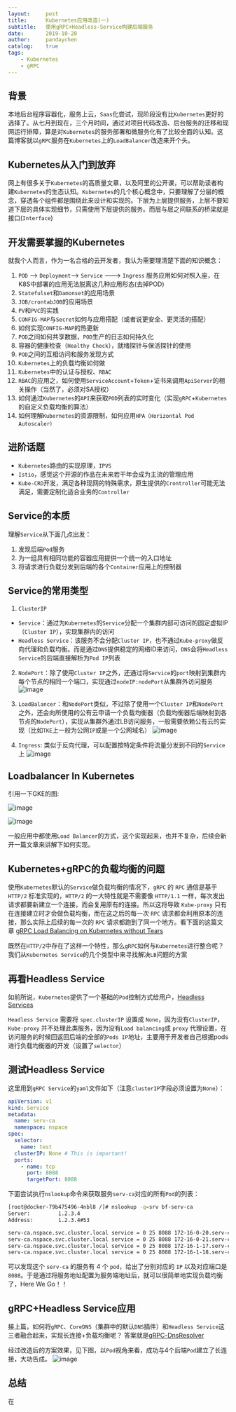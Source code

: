 ```yaml
---
layout:     post
title:      Kubernetes应用改造(一)
subtitle:   使用gRPC+Headless-Service构建后端服务
date:       2019-10-20
author:     pandaychen
catalog:    true
tags:
    - Kubernetes
    - gRPC
---
```


## 背景

本地后台程序容器化，服务上云，`Saas`化尝试，现阶段没有比`Kubernetes`更好的选择了。从七月到现在，三个月时间，通过对项目代码改造、后台服务的迁移和现网运行排障，算是对`Kubernetes`的服务部署和微服务化有了比较全面的认知。这篇博客就以`gRPC`服务在`Kubernetes`上的`LoadBalancer`改造来开个头。


## Kubernetes从入门到放弃

网上有很多关于`Kubernetes`的高质量文章，以及阿里的公开课，可以帮助读者构建`Kubernetes`的生态认知。`Kubernetes`的几个核心概念中，只要理解了分层的概念，穿透各个组件都是围绕此来设计和实现的。下层为上层提供服务，上层不要知道下层的具体实现细节，只需使用下层提供的服务。而层与层之间联系的桥梁就是接口(`Interface`)

##	开发需要掌握的Kubernetes
就我个人而言，作为一名合格的云开发者，我认为需要理清楚下面的知识概念：

1.	`POD`	--> `Deployment`--> `Service` ---> `Ingress` 服务应用如何对照入座，在K8S中部署的应用无法脱离这几种应用形态(去掉POD)
2.	`Statefulset`和`Damonset`的应用场景
3.	`JOB/crontabJOB`的应用场景
4.	`PV`和`PVC`的实践
5.	`CONFIG-MAP`与`Secret`如何与应用搭配（或者说更安全、更灵活的搭配）
6.	如何实现`CONFIG-MAP`的热更新
7.	`POD`之间如何共享数据，`POD`生产的日志如何持久化
8.	容器的健康检查（`Healthy Check`），就绪探针与保活探针的使用
9.	`POD`之间的互相访问和服务发现方式
10.	`Kubernetes`上的负载均衡如何做
11. `Kubernetes`中的认证与授权、`RBAC`
12. `RBAC`的应用之，如何使用`ServiceAccount`+`Token`+证书来调用`ApiServer`的相关操作（当然了，必须对SA授权）
13.	如何通过`Kubernetes`的`API`来获取`POD`列表的实时变化（实现`gRPC`+`Kubernetes`的自定义负载均衡的算法）
14. 如何理解`Kubernetes`的资源限制，如何应用`HPA（Horizontal Pod Autoscaler）`

##  进阶话题
- `Kubernetes`路由的实现原理，`IPVS`
- `Istio`，感觉这个开源的作品在未来若干年会成为主流的管理应用
- `Kube-CRD`开发，满足各种现网的特殊需求，原生提供的`Crontroller`可能无法满足，需要定制化适合业务的`Controller`


## Service的本质
理解`Service`从下面几点出发：
1.  发现后端`Pod`服务
2.  为一组具有相同功能的容器应用提供一个统一的入口地址
3.  将请求进行负载分发到后端的各个`Container`应用上的控制器

## Service的常用类型
1.  `ClusterIP`
- `Service`：通过为`Kubernetes`的`Service`分配一个集群内部可访问的固定虚拟IP（`Cluster IP`），实现集群内的访问
- `Headless Service`：该服务不会分配`Cluster IP`，也不通过`Kube-proxy`做反向代理和负载均衡。而是通过`DNS`提供稳定的网络ID来访问，`DNS`会将`Headless Service`的后端直接解析为`Pod IP`列表

2.  `NodePort`：除了使用`Cluster IP`之外，还通过将`Service`的`port`映射到集群内每个节点的相同一个端口，实现通过`nodeIP:nodePort`从集群外访问服务
![image](https://s2.ax1x.com/2019/11/11/MlcHUO.png)

3.  `LoadBalancer`：和`NodePort`类似，不过除了使用一个`Cluster IP`和`NodePort`之外，还会向所使用的公有云申请一个负载均衡器（负载均衡器后端映射到各节点的`NodePort`），实现从集群外通过LB访问服务，一般需要依赖公有云的实现（比如`TKE`上一般为公网`IP`或是一个公网域名）
![image](https://s2.ax1x.com/2019/11/11/MlcjxA.png)

4.  `Ingress`: 类似于反向代理，可以配置按特定条件将流量分发到不同的`Service`上
![image](https://s2.ax1x.com/2019/11/11/Mlcwgs.png)

##  Loadbalancer In Kubernetes

引用一下GKE的图:<br>

![image](https://s2.ax1x.com/2019/10/22/KG5E5D.png)

![image](https://s2.ax1x.com/2019/10/22/KG5aMn.png)

一般应用中都使用`Load Balancer`的方式，这个实现起来，也并不复杂，后续会新开一篇文章来讲解下如何实现。

##  Kubernetes+gRPC的负载均衡的问题
使用`Kubernetes`默认的`Service`做负载均衡的情况下，`gRPC` 的 `RPC` 通信是基于 `HTTP/2` 标准实现的，`HTTP/2` 的一大特性就是不需要像 `HTTP/1.1` 一样，每次发出请求都要新建立一个连接，而会复用原有的连接。所以这将导致 `Kube-proxy` 只有在连接建立时才会做负载均衡，而在这之后的每一次 `RPC` 请求都会利用原本的连接，那么实际上后续的每一次的 `RPC` 请求都跑到了同一个地方。看下面的这篇文章
[gRPC Load Balancing on Kubernetes without Tears](https://kubernetes.io/blog/2018/11/07/grpc-load-balancing-on-kubernetes-without-tears/)

既然在`HTTP/2`中存在了这样一个特性，那么`gRPC`如何与`Kubernetes`进行整合呢？我们从`Kubernetes Service`的几个类型中来寻找解决`LB`问题的方案

## 再看Headless Service
如前所说，`Kubernetes`提供了一个基础的`Pod`控制方式给用户，[Headless Services](https://kubernetes.io/docs/concepts/services-networking/service/#headless-services)

`Headless Service` 需要将 `spec.clusterIP` 设置成 `None`，因为没有`ClusterIP`，`Kube-proxy` 并不处理此类服务，因为没有`Load balancing`或 `proxy` 代理设置，在访问服务的时候回返回后端的全部的`Pods IP`地址，主要用于开发者自己根据pods进行负载均衡器的开发（设置了`selector`）

##  测试Headless Service
这里用到`gRPC Service`的`yaml`文件如下（注意`clusterIP`字段必须设置为`None`）：
``` yaml
apiVersion: v1
kind: Service
metadata:
  name: serv-ca
  namespace: nspace
spec:
  selector:
    name: test
  clusterIP: None # This is important!
  ports:
    - name: tcp
      port: 8088 
      targetPort: 8088
```
下面尝试执行`nslookup`命令来获取服务`serv-ca`对应的所有`Pod`的列表：
``` bash
[root@docker-79b475496-4nbl8 /]# nslookup -q=srv bf-serv-ca  
Server:         1.2.3.4
Address:        1.2.3.4#53

serv-ca.nspace.svc.cluster.local service = 0 25 8088 172-16-0-20.serv-ca.nspace.svc.cluster.local.
serv-ca.nspace.svc.cluster.local service = 0 25 8088 172-16-0-21.serv-ca.nspace.svc.cluster.local.
serv-ca.nspace.svc.cluster.local service = 0 25 8088 172-16-1-17.serv-ca.nspace.svc.cluster.local.
serv-ca.nspace.svc.cluster.local service = 0 25 8088 172-16-1-18.serv-ca.nspace.svc.cluster.local.
```
可以发现这个 `serv-ca` 的服务有 4 个 `pod`，给出了分别对应的 `IP` 以及对应端口是 `8088`。于是通过将服务地址配置为服务端地址后，就可以很简单地实现负载均衡了，Here We Go！！                

## gRPC+Headless Service应用
接上篇，如何将`gRPC`、`CoreDNS`（集群中的默认`DNS`插件）和`Headless Service`这三者融合起来，实现长连接+负载均衡呢？
答案就是[gRPC-DnsResolver](https://github.com/grpc/grpc-go/blob/master/internal/resolver/dns/dns_resolver.go)

经过改造后的方案效果，见下图，以`Pod`视角来看，成功与4个后端`Pod`建立了长连接，大功告成。
![image](https://s2.ax1x.com/2019/11/14/MUYOuq.png)


##  总结
在
